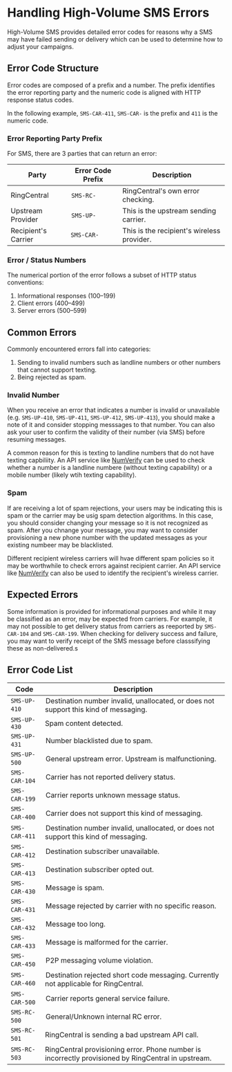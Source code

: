 # Handling High-Volume SMS Errors

High-Volume SMS provides detailed error codes for reasons why a SMS may have failed sending or delivery which can be used to determine how to adjust your campaigns.

## Error Code Structure

Error codes are composed of a prefix and a number. The prefix identifies the error reporting party and the numeric code is aligned with HTTP response status codes.

In the following example, `SMS-CAR-411`, `SMS-CAR-` is the prefix and `411` is the numeric code.

### Error Reporting Party Prefix

For SMS, there are 3 parties that can return an error:

| Party | Error Code Prefix | Description |
|-|-|-|
| RingCentral | `SMS-RC-` | RingCentral's own error checking. |
| Upstream Provider | `SMS-UP-` | This is the upstream sending carrier. |
| Recipient's Carrier | `SMS-CAR-` | This is the recipient's wireless provider. |

### Error / Status Numbers

The numerical portion of the error follows a subset of HTTP status conventions:

1. Informational responses (100–199)
1. Client errors (400–499)
1. Server errors (500–599)

## Common Errors

Commonly encountered errors fall into categories:

1. Sending to invalid numbers such as landline numbers or other numbers that cannot support texting.
1. Being rejected as spam.

### Invalid Number

When you receive an error that indicates a number is invalid or unavailable (e.g. `SMS-UP-410`, `SMS-UP-411`, `SMS-UP-412`, `SMS-UP-413`), you should make a note of it and consider stopping messsages to that number. You can also ask your user to confirm the validity of their number (via SMS) before resuming messages.

A common reason for this is texting to landline numbers that do not have texting capbiliity. An API service like [NumVerify](https://numverify.com/) can be used to check whether a number is a landline numbere (without texting capability) or a mobile number (likely wtih texting capability).

### Spam

If are receiving a lot of spam rejections, your users may be indicating this is spam or the carrier may be usig spam detection algorithms. In this case, you should consider changing your message so it is not recognized as spam. After you chnange your message, you may want to consider provisioning a new phone number with the updated messages as your existing numbeer may be blacklisted.

Different recipient wireless carriers will hvae different spam policies so it may be worthwhile to check errors against recipient carrier. An API service like [NumVerify](https://numverify.com/) can also be used to identify the recipient's wireless carrier.

## Expected Errors

Some information is provided for informational purposes and while it may be classified as an error, may be expected from  carriers. For example, it may not possible to get delivery status from carriers as reeported by `SMS-CAR-104` and `SMS-CAR-199`. When checking for delivery success and failure, you may want to verify receipt of the SMS message before classsifying these as non-delivered.s

## Error Code List

| Code | Description |
|-|-|
| `SMS-UP-410` | Destination number invalid, unallocated, or does not support this kind of messaging. |
| `SMS-UP-430` | Spam content detected. |
| `SMS-UP-431` | Number blacklisted due to spam. |
| `SMS-UP-500` | General upstream error. Upstream is malfunctioning. |
| `SMS-CAR-104` | Carrier has not reported delivery status. |
| `SMS-CAR-199` | Carrier reports unknown message status. |
| `SMS-CAR-400` | Carrier does not support this kind of messaging. |
| `SMS-CAR-411` | Destination number invalid, unallocated, or does not support this kind of messaging. |
| `SMS-CAR-412` | Destination subscriber unavailable. |
| `SMS-CAR-413` | Destination subscriber opted out. |
| `SMS-CAR-430` | Message is spam. |
| `SMS-CAR-431` | Message rejected by carrier with no specific reason. |
| `SMS-CAR-432` | Message too long. |
| `SMS-CAR-433` | Message is malformed for the carrier. |
| `SMS-CAR-450` | P2P messaging volume violation. |
| `SMS-CAR-460` | Destination rejected short code messaging. Currently not applicable for RingCentral. |
| `SMS-CAR-500` | Carrier reports general service failure. |
| `SMS-RC-500` | General/Unknown internal RC error. |
| `SMS-RC-501` | RingCentral is sending a bad upstream API call. |			
| `SMS-RC-503` | RingCentral provisioning error. Phone number is incorrectly provisioned by RingCentral in upstream. |
